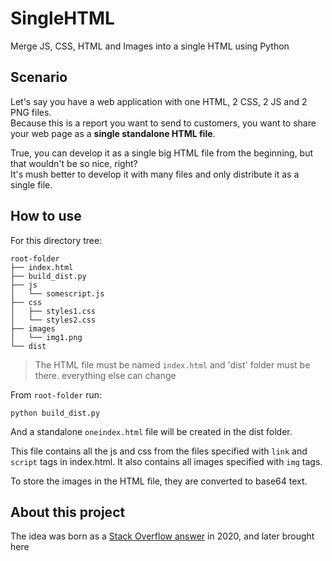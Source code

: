 # SingleHTML
Merge JS, CSS, HTML and Images into a single HTML using Python

## Scenario

Let's say you have a web application with one HTML, 2 CSS, 2 JS and 2 PNG files.  
Because this is a report you want to send to customers, 
you want to share your web page as a **single standalone HTML file**.

True, you can develop it as a single big HTML file from the beginning, but that wouldn't be so nice, right?  
It's mush better to develop it with many files and only distribute it as a single file.

## How to use

For this directory tree:

```
root-folder
├── index.html
├── build_dist.py
├── js
│   └── somescript.js
├── css
│   ├── styles1.css
│   └── styles2.css
├── images
│   └── img1.png
└── dist
```
> The HTML file must be named `index.html` and 'dist' folder must be there. everything else can change

From `root-folder` run:

```
python build_dist.py
```

And a standalone `oneindex.html` file will be created in the dist folder.

This file contains all the js and css from the files specified with `link` and `script` tags in index.html. It also contains all images specified with `img` tags.

To store the images in the HTML file, they are converted to base64 text.

## About this project

The idea was born as a [Stack Overflow answer](https://stackoverflow.com/a/61586957/10727283) in 2020, and later brought here
